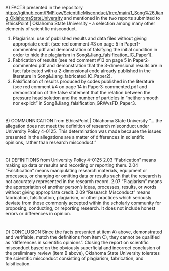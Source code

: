 A) FACTS presented in the repository https://github.com/PMFlow/ScientificMisconduct/tree/main/1_Song%26Jiang_OklahomaStateUniversity and mentioned in the two reports submitted to EthicsPoint | Oklahoma State University – a selection among many other elements of scientific misconduct.
1. Plagiarism: use of published results and data files without giving appropriate credit (see red comment #3 on page 5 in Paper1-commented.pdf and demonstration of falsifying the initial condition in order to hide the plagiarism in Song&Jiang_falsification_IC_Paper1).
2. Fabrication of results (see red comment #13 on page 5 in Paper2-commented.pdf and demonstration that the 3-dimensional results are in fact fabricated with a 2-dimensional code already published in the literature in Song&Jiang_fabricated_IC_Paper2).
3. Falsification of results produced by codes published in the literature (see red comment #4 on page 14 in Paper3-commented.pdf and demonstration of the false statement that the relation between the pressure head solution and the number of particles in “neither smooth nor explicit” in Song&Jiang_falsification_GRWvsFD_Paper3.
#
B) COMMUNNICATION from EthicsPoint | Oklahoma State University
“… the allegation does not meet the definition of research misconduct under University Policy 4-0125. This determination was made because the issues presented in the allegations are a matter of differences in scientific opinions, rather than research misconduct.”
#
C) DEFINITIONS from University Policy 4-0125
2.03 “Fabrication” means making up data or results and recording or reporting them.
2.04 “Falsification” means manipulating research materials, equipment or processes, or changing or omitting data or results such that the research is not accurately represented in the research record.
2.07 “Plagiarism” means the appropriation of another person’s ideas, processes, results, or words without giving appropriate credit.
2.09 “Research Misconduct” means fabrication, falsification, plagiarism, or other practices which seriously deviate from those commonly accepted within the scholarly community for proposing, conducting, or reporting research. It does not include honest errors or differences in opinion.
#
D) CONCLUSION
Since the facts presented at item A) above, demonstrated and verifiable, match the definitions from item C), they cannot be qualified as “differences in scientific opinions”. Closing the report on scientific misconduct based on the obviously superficial and incorrect conclusion of the preliminary review (item B above), Oklahoma State University tolerates the scientific misconduct consisting of plagiarism, fabrication, and falsification. 
